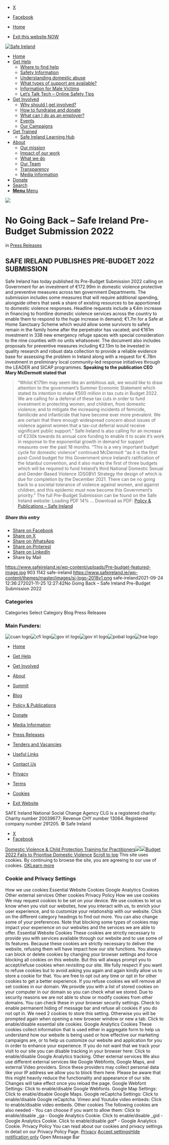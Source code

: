   * [X](https://twitter.com/SAFEIreland "X")
  * [Facebook](https://www.facebook.com/safe.ireland "Facebook")


  * [Home](https://www.safeireland.ie/)
  * [Exit this website NOW](https://www.google.ie/)


[![Safe Ireland](https://www.safeireland.ie/wp-content/themes/master/images/si-logo-2018v1.png)](https://www.safeireland.ie/)
  * [Home](https://www.safeireland.ie/)
  * [Get Help](https://www.safeireland.ie/get-help/)
    * [Where to find help](https://www.safeireland.ie/get-help/where-to-find-help/)
    * [Safety Information](https://www.safeireland.ie/get-help/safety-information/)
    * [Understanding domestic abuse](https://www.safeireland.ie/get-help/understanding-domestic-abuse/)
    * [What types of support are available?](https://www.safeireland.ie/get-help/what-types-of-support-are-available/)
    * [Information for Male Victims](https://www.safeireland.ie/get-help/information-for-male-victims/)
    * [Let’s Talk Tech – Online Safety Tips](https://www.safeireland.ie/lets-talk-tech-online-safety-tips/)
  * [Get Involved](https://www.safeireland.ie/get-involved/)
    * [Why should I get involved?](https://www.safeireland.ie/get-involved/why-should-i-get-involved/)
    * [How to fundraise and donate](https://www.safeireland.ie/get-involved/how-to-fundraise-and-donate/)
    * [What can I do as an employer?](https://www.safeireland.ie/get-involved/what-can-i-do-as-an-employer/)
    * [Events](https://www.safeireland.ie/get-involved/events/)
    * [Our Campaigns](https://www.safeireland.ie/get-involved/our-campaigns/)
  * [Get Trained](https://www.safeireland.ie/no-going-back-safe-ireland-pre-budget-submission-2022/)
    * [Safe Ireland Learning Hub](https://www.safeireland.ie/safe-ireland-learning-hub/)
  * [About](https://www.safeireland.ie/about/)
    * [Our mission](https://www.safeireland.ie/about/our-mission/)
    * [Impact of our work](https://www.safeireland.ie/about/impact-of-our-work/)
    * [What we do](https://www.safeireland.ie/about/what-we-do/)
    * [Our Team](https://www.safeireland.ie/about/our-team/)
    * [Transparency](https://www.safeireland.ie/about/transparency/)
    * [Media Information](https://www.safeireland.ie/about/media-information/)
  * [Donate](https://www.safeireland.ie/get-involved/how-to-fundraise-and-donate/)
  * [Search](https://www.safeireland.ie/no-going-back-safe-ireland-pre-budget-submission-2022/?s=)
  * [ **Menu** Menu ](https://www.safeireland.ie/no-going-back-safe-ireland-pre-budget-submission-2022/)


[![](https://www.safeireland.ie/wp-content/uploads/Pre-budget-featured-image-845x500.jpg)](https://www.safeireland.ie/wp-content/uploads/Pre-budget-featured-image-1030x814.jpg "Pre-budget-featured-image")
# No Going Back – Safe Ireland Pre-Budget Submission 2022
in [Press Releases](https://www.safeireland.ie/category/press-releases/)
## **SAFE IRELAND PUBLISHES PRE-BUDGET 2022 SUBMISSION**
Safe Ireland has today published its Pre-Budget Submission 2022 calling on Government for an investment of €172.99m in domestic violence protective and preventive measures across ten government Departments. The submission includes some measures that will require additional spending, alongside others that seek a share of existing resources to be apportioned to domestic violence responses. Headline requests include a €4m increase in financing to frontline domestic violence services across the country to enable them to respond to the huge increase in demand; €1.7m for a Safe at Home Sanctuary Scheme which would allow some survivors to safely remain in the family home after the perpetrator has vacated; and €161m investment in 338 new emergency refuge spaces with special consideration to the nine counties with no units whatsoever. The document also includes proposals for preventive measures including €2.13m to be invested in quality research and robust data collection to provide a reliable evidence base for assessing the problem in Ireland along with a request for €.78m investment in preliminary local community-led response initiatives through the LEADER and SICAP programmes.
**Speaking to the publication CEO Mary McDermott stated that**
> “Whilst €179m may seem like an ambitious ask, we would like to draw attention to the government’s Summer Economic Statement which stated its intention to make €500 million in tax cuts in Budget 2022. We are calling for a deferral of these tax cuts in order to fund investment in protecting women, and children, from domestic violence; and to mitigate the increasing incidents of femicide, familicide and infanticide that have become ever more prevalent. We are certain that there enough widespread concern about issues of violence against women that a tax-cut deferral would receive significant public support.”
Safe Ireland is also calling for an increase of €230k towards its annual core funding to enable it to scale it’s work in response to the exponential growth in demand for support measures over the past 18 months.
> “This is a very important budget cycle for domestic violence” continued McDermott “as it is the first post-Covid budget for this Government since Ireland’s ratification of the Istanbul convention, and it also marks the first of three budgets which will be required to fund Ireland’s third National Domestic Sexual and Gender-Based Violence (DSGBV) Strategy the design of which is due for completion by the December 2021. There can be no going back to a societal tolerance of violence against women, and against children, and this epidemic must now become this Government’s priority.”
The full Pre-Budget Submission can be found on the Safe Ireland website: 
Loading PDF 14% ...
Download as PDF: [Policy & Publications – Safe Ireland](https://www.safeireland.ie/wp-content/uploads/SI-Pre-Budget-Submission-2022-1.pdf)
##### Share this entry
  * [Share on Facebook](https://www.facebook.com/sharer.php?u=https://www.safeireland.ie/no-going-back-safe-ireland-pre-budget-submission-2022/&t=No%20Going%20Back%20%E2%80%93%20Safe%20Ireland%20Pre-Budget%20Submission%202022)
  * [Share on X](https://twitter.com/share?text=No%20Going%20Back%20%E2%80%93%20Safe%20Ireland%20Pre-Budget%20Submission%202022&url=https://www.safeireland.ie/?p=8658)
  * [Share on WhatsApp](https://api.whatsapp.com/send?text=https://www.safeireland.ie/no-going-back-safe-ireland-pre-budget-submission-2022/)
  * [Share on Pinterest](https://pinterest.com/pin/create/button/?url=https%3A%2F%2Fwww.safeireland.ie%2Fno-going-back-safe-ireland-pre-budget-submission-2022%2F&description=No%20Going%20Back%20%E2%80%93%20Safe%20Ireland%20Pre-Budget%20Submission%202022&media=https%3A%2F%2Fwww.safeireland.ie%2Fwp-content%2Fuploads%2FPre-budget-featured-image-705x557.jpg)
  * [Share on LinkedIn](https://linkedin.com/shareArticle?mini=true&title=No%20Going%20Back%20%E2%80%93%20Safe%20Ireland%20Pre-Budget%20Submission%202022&url=https://www.safeireland.ie/no-going-back-safe-ireland-pre-budget-submission-2022/)
  * Share by Mail


https://www.safeireland.ie/wp-content/uploads/Pre-budget-featured-image.jpg 903 1142 safe-ireland https://www.safeireland.ie/wp-content/themes/master/images/si-logo-2018v1.png safe-ireland2021-09-24 12:36:272021-11-25 12:27:42No Going Back – Safe Ireland Pre-Budget Submission 2022
### Categories
Categories Select Category Blog Press Releases
### Main Funders:
![cuan logo](https://www.safeireland.ie/wp-content/uploads/logo-cuan.png)![cfi logo](https://www.safeireland.ie/wp-content/uploads/logo-cfi.png)![gov irl logo](https://www.safeireland.ie/wp-content/uploads/logo-goi2.png)![gov irl logo](https://www.safeireland.ie/wp-content/uploads/logo-doj.png)![pobal logo](https://www.safeireland.ie/wp-content/uploads/logo-pobal.png)![hse logo](https://www.safeireland.ie/wp-content/uploads/logo-hse.png)
  * [Home](https://www.safeireland.ie/)
  * [Get Help](https://www.safeireland.ie/get-help/)
  * [Get Involved](https://www.safeireland.ie/get-involved/)
  * [About](https://www.safeireland.ie/about/)
  * [Summit](https://www.safeireland.ie/?page_id=3620)
  * [Blog](https://www.safeireland.ie/blog/)


  * [Policy & Publications](https://www.safeireland.ie/policy-publications/)
  * [Donate](https://www.safeireland.ie/get-involved/how-to-fundraise-and-donate/)
  * [Media Information](https://www.safeireland.ie/about/media-information/)
  * [Press Releases](https://www.safeireland.ie/about/media-information/press-releases/)
  * [Tenders and Vacancies](https://www.safeireland.ie/tenders-and-vacancies/)
  * [Useful Links](https://www.safeireland.ie/links/)


  * [Contact Us](https://www.safeireland.ie/contact-us/)
  * [Privacy](https://www.safeireland.ie/privacy/)
  * [Terms](https://www.safeireland.ie/terms/)
  * [Cookies](https://www.safeireland.ie/cookies/)
  * [Exit Website](https://www.google.ie)


SAFE Ireland National Social Change Agency CLG is a registered charity: Charity number 20039677; Revenue CHY number 13064. Registered company number 291205.
© Safe Ireland 
  * [X](https://twitter.com/SAFEIreland "X")
  * [Facebook](https://www.facebook.com/safe.ireland "Facebook")


[Domestic Violence & Child Protection Training for Practitioners![](https://www.safeireland.ie/wp-content/uploads/training-course-people-v2-80x80.jpg)](https://www.safeireland.ie/domestic-violence-child-protection-training-for-practitioners/)[![](https://www.safeireland.ie/wp-content/uploads/mother-and-child-featured-80x80.jpg)Budget 2022 Fails to Prioritise Domestic Violence](https://www.safeireland.ie/budget-2022-fails-to-prioritise-domestic-violence/)
[Scroll to top](https://www.safeireland.ie/no-going-back-safe-ireland-pre-budget-submission-2022/#top "Scroll to top")
This site uses cookies. By continuing to browse the site, you are agreeing to our use of cookies.
[OK](https://www.safeireland.ie/no-going-back-safe-ireland-pre-budget-submission-2022/)[Learn more](https://www.safeireland.ie/no-going-back-safe-ireland-pre-budget-submission-2022/)
### Cookie and Privacy Settings
How we use cookies
Essential Website Cookies
Google Analytics Cookies
Other external services
Other cookies
Privacy Policy
How we use cookies
We may request cookies to be set on your device. We use cookies to let us know when you visit our websites, how you interact with us, to enrich your user experience, and to customize your relationship with our website. 
Click on the different category headings to find out more. You can also change some of your preferences. Note that blocking some types of cookies may impact your experience on our websites and the services we are able to offer.
Essential Website Cookies
These cookies are strictly necessary to provide you with services available through our website and to use some of its features.
Because these cookies are strictly necessary to deliver the website, refusing them will have impact how our site functions. You always can block or delete cookies by changing your browser settings and force blocking all cookies on this website. But this will always prompt you to accept/refuse cookies when revisiting our site.
We fully respect if you want to refuse cookies but to avoid asking you again and again kindly allow us to store a cookie for that. You are free to opt out any time or opt in for other cookies to get a better experience. If you refuse cookies we will remove all set cookies in our domain.
We provide you with a list of stored cookies on your computer in our domain so you can check what we stored. Due to security reasons we are not able to show or modify cookies from other domains. You can check these in your browser security settings.
Check to enable permanent hiding of message bar and refuse all cookies if you do not opt in. We need 2 cookies to store this setting. Otherwise you will be prompted again when opening a new browser window or new a tab.
Click to enable/disable essential site cookies.
Google Analytics Cookies
These cookies collect information that is used either in aggregate form to help us understand how our website is being used or how effective our marketing campaigns are, or to help us customize our website and application for you in order to enhance your experience.
If you do not want that we track your visit to our site you can disable tracking in your browser here:
Click to enable/disable Google Analytics tracking.
Other external services
We also use different external services like Google Webfonts, Google Maps, and external Video providers. Since these providers may collect personal data like your IP address we allow you to block them here. Please be aware that this might heavily reduce the functionality and appearance of our site. Changes will take effect once you reload the page.
Google Webfont Settings:
Click to enable/disable Google Webfonts.
Google Map Settings:
Click to enable/disable Google Maps.
Google reCaptcha Settings:
Click to enable/disable Google reCaptcha.
Vimeo and Youtube video embeds:
Click to enable/disable video embeds.
Other cookies
The following cookies are also needed - You can choose if you want to allow them:
Click to enable/disable _ga - Google Analytics Cookie.
Click to enable/disable _gid - Google Analytics Cookie.
Click to enable/disable _gat_* - Google Analytics Cookie.
Privacy Policy
You can read about our cookies and privacy settings in detail on our Privacy Policy Page. 
[Privacy](https://www.safeireland.ie/privacy/)
[Accept settings](https://www.safeireland.ie/no-going-back-safe-ireland-pre-budget-submission-2022/ "Allow to use cookies, you always can modify used cookies and services")[Hide notification only](https://www.safeireland.ie/no-going-back-safe-ireland-pre-budget-submission-2022/ "Do not allow to use cookies or services - some functionality on our site might not work as expected.")
Open Message Bar
